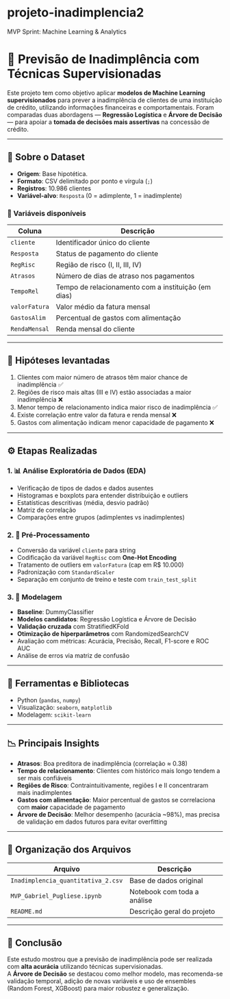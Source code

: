# projeto-inadimplencia2
MVP Sprint: Machine Learning & Analytics

# 🧠 Previsão de Inadimplência com Técnicas Supervisionadas

Este projeto tem como objetivo aplicar **modelos de Machine Learning supervisionados** para prever a inadimplência de clientes de uma instituição de crédito, utilizando informações financeiras e comportamentais. Foram comparadas duas abordagens — **Regressão Logística** e **Árvore de Decisão** — para apoiar a **tomada de decisões mais assertivas** na concessão de crédito.

---

## 📂 Sobre o Dataset

- **Origem**: Base hipotética.
- **Formato**: CSV delimitado por ponto e vírgula (`;`)
- **Registros**: 10.986 clientes
- **Variável-alvo**: `Resposta` (0 = adimplente, 1 = inadimplente)

### 🧾 Variáveis disponíveis

| Coluna         | Descrição |
|----------------|-----------|
| `cliente`      | Identificador único do cliente |
| `Resposta`     | Status de pagamento do cliente |
| `RegRisc`      | Região de risco (I, II, III, IV) |
| `Atrasos`      | Número de dias de atraso nos pagamentos |
| `TempoRel`     | Tempo de relacionamento com a instituição (em dias) |
| `valorFatura`  | Valor médio da fatura mensal |
| `GastosAlim`   | Percentual de gastos com alimentação |
| `RendaMensal`  | Renda mensal do cliente |

---

## 🧩 Hipóteses levantadas

1. Clientes com maior número de atrasos têm maior chance de inadimplência ✅  
2. Regiões de risco mais altas (III e IV) estão associadas a maior inadimplência ❌  
3. Menor tempo de relacionamento indica maior risco de inadimplência ✅  
4. Existe correlação entre valor da fatura e renda mensal ❌  
5. Gastos com alimentação indicam menor capacidade de pagamento ❌  

---

## ⚙️ Etapas Realizadas

### 1. 📊 Análise Exploratória de Dados (EDA)
- Verificação de tipos de dados e dados ausentes
- Histogramas e boxplots para entender distribuição e outliers
- Estatísticas descritivas (média, desvio padrão)
- Matriz de correlação
- Comparações entre grupos (adimplentes vs inadimplentes)

### 2. 🧼 Pré-Processamento
- Conversão da variável `cliente` para string
- Codificação da variável `RegRisc` com **One-Hot Encoding**
- Tratamento de outliers em `valorFatura` (cap em R$ 10.000)
- Padronização com `StandardScaler`
- Separação em conjunto de treino e teste com `train_test_split`

### 3. 🤖 Modelagem
- **Baseline**: DummyClassifier
- **Modelos candidatos**: Regressão Logística e Árvore de Decisão
- **Validação cruzada** com StratifiedKFold
- **Otimização de hiperparâmetros** com RandomizedSearchCV
- Avaliação com métricas: Acurácia, Precisão, Recall, F1-score e ROC AUC
- Análise de erros via matriz de confusão

---

## 🧪 Ferramentas e Bibliotecas

- Python (`pandas`, `numpy`)
- Visualização: `seaborn`, `matplotlib`
- Modelagem: `scikit-learn`

---

## 📉 Principais Insights

- **Atrasos**: Boa preditora de inadimplência (correlação ≈ 0.38)  
- **Tempo de relacionamento**: Clientes com histórico mais longo tendem a ser mais confiáveis  
- **Regiões de Risco**: Contraintuitivamente, regiões I e II concentraram mais inadimplentes  
- **Gastos com alimentação**: Maior percentual de gastos se correlaciona com **maior** capacidade de pagamento  
- **Árvore de Decisão**: Melhor desempenho (acurácia ~98%), mas precisa de validação em dados futuros para evitar overfitting  

---

## 📁 Organização dos Arquivos

| Arquivo | Descrição |
|---------|-----------|
| `Inadimplencia_quantitativa_2.csv` | Base de dados original |
| `MVP_Gabriel_Pugliese.ipynb` | Notebook com toda a análise |
| `README.md` | Descrição geral do projeto |

---

## 📌 Conclusão

Este estudo mostrou que a previsão de inadimplência pode ser realizada com **alta acurácia** utilizando técnicas supervisionadas.  
A **Árvore de Decisão** se destacou como melhor modelo, mas recomenda-se validação temporal, adição de novas variáveis e uso de ensembles (Random Forest, XGBoost) para maior robustez e generalização.  

